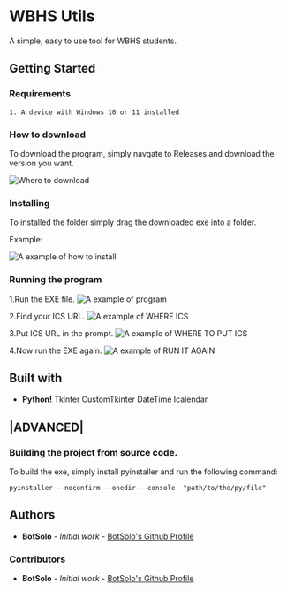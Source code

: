 # WBHS Utils

A simple, easy to use tool for WBHS students.

## Getting Started

### Requirements

```
1. A device with Windows 10 or 11 installed
```

### How to download

To download the program, simply navgate to Releases and download the version you want.

![Where to download](https://cdn.discordapp.com/attachments/1182576986883883018/1218333699360428232/Screenshot_2024-03-16_115926.png?ex=660748ad&is=65f4d3ad&hm=dd30e3d273061db1db428979d3323af3cb5dae0cfedec3af290d06a2fb493d80&)

### Installing

To installed the folder simply drag the downloaded exe into a folder.

Example:

![A example of how to install](https://cdn.discordapp.com/attachments/1182576986883883018/1218345507274096720/image.png?ex=660753ac&is=65f4deac&hm=5565604f5ae70b8f39042139430490d00047a961ead0b3a137733780a0dd3ca8&)

### Running the program

1.Run the EXE file.
![A example of program](https://cdn.discordapp.com/attachments/1182576986883883018/1218351208058585201/image.png?ex=660758fb&is=65f4e3fb&hm=792912f81f85eaa430f661ef0d3c999ff883c7e861520bb7aca991dd3fa04198&)

2.Find your ICS URL.
![A example of WHERE ICS](https://cdn.discordapp.com/attachments/1182576986883883018/1218350937052020756/Screenshot_2024-03-16_130937.png?ex=660758bb&is=65f4e3bb&hm=016000433e2f507082f545f80a07f347a07515861ff4ed188cc548c8b943a959&)

3.Put ICS URL in the prompt.
![A example of WHERE TO PUT ICS](https://cdn.discordapp.com/attachments/1182576986883883018/1218352867304276110/image.png?ex=66075a87&is=65f4e587&hm=bef1d857620f8f5e2e7dc4d034cf17f741c76456a46f7daafeafa2b8005f8741&)

4.Now run the EXE again.
![A example of RUN IT AGAIN](https://cdn.discordapp.com/attachments/1182576986883883018/1218353229105205372/image.png?ex=66075add&is=65f4e5dd&hm=3483d43f9f89d5a193878e2715d8a553ab68495b9115a9f572ebe7a069a44d71&)



## Built with 

* **Python!** 
    Tkinter
    CustomTkinter
    DateTime
    Icalendar

## |ADVANCED| 

### Building the project from source code.

To build the exe, simply install pyinstaller and run the following command:

```
pyinstaller --noconfirm --onedir --console  "path/to/the/py/file"
```

## Authors

* **BotSolo** - *Initial work* - [BotSolo's Github Profile](https://github.com/BotSolo621)

### Contributors
* **BotSolo** - *Initial work* - [BotSolo's Github Profile](https://github.com/BotSolo621)